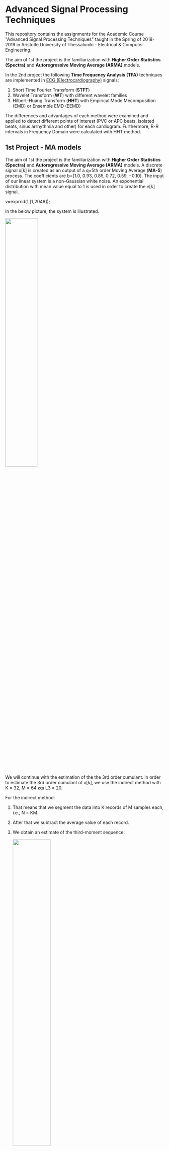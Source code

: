 # Advanced Signal Processing Techniques



This repository contains the assignments for the Academic Course "Advanced Signal Processing Techniques" taught in the Spring of 2018-2019 in Aristotle University of Thessaloniki - Electrical & Computer Engineering.  

The aim of 1st the project is the familiarization with **Higher Order Statistics (Spectra)** and **Autoregressive Moving Average (ARMA)** models.  

In the 2nd project the following **Time Frequency Analysis (TFA)** techniques are implemented in <ins>ECG (Electrocardiography)</ins> signals:

1. Short Time Fourier Transform (**STFT**)
2. Wavelet Transform (**WT**) with different wavelet families
3. Hilbert–Huang Transform (**HHT**) with Empirical Mode Mecomposition (EMD) or Ensemble EMD (EEMD)

The differences and advantages of each method were examined and applied to detect different points of interest (PVC or APC beats, isolated beats, sinus arrhythmia and other) for each cardiogram. Furthermore, R-R intervals in Frequency Domain were calculated with HHT method.



## 1st Project - MA models



The aim of 1st the project is the familiarization with **Higher Order Statistics (Spectra)** and **Autoregressive Moving Average (ARMA)** models. A discrete signal x[k] is created as an output of a q=5th order Moving Average (**MA-5**) process. The coefficients are b=[1.0, 0.93, 0.85, 0.72, 0.59, −0.10].  The input of our linear system is a  non-Gaussian white noise. An exponential distribution with mean value equal to 1 is used in order to create the v[k] signal. 

v=exprnd(1,[1,2048]);



In the below picture, the system is illustrated. 

<p allign = "center">
     <img src="/photos/1.png"width = "45%">
</p>


We will continue with the estimation of the the 3rd order cumulant. In order to estimate the 3rd order cumulant of x[k], we use the indirect method  with K = 32, M = 64 και L3 = 20. 



For the indirect method:

1. That means that we segment the data into K records of M samples each, i.e., N = KM.

2.  After that we subtract the average value of each record.

3. We obtain an estimate of the third-moment sequence:

   <p allign = "center">
        <img src="/photos/2.png"width = "50%">
   </p>

   where i = 1, 2, ..., K 

   s1 = max(0, -m, -n)

   s2 = min(M - 1, M - 1 -m, M - 1 -n)

4. Obtain the 3-rd order cumulant by averaging r_i(m, n) over all segments

   <p allign = "center">
        <img src="/photos/3.png"width = "50%">
   </p>

Below we can see the 3-rd order cumulant graphically illustrated. 

<p allign = "center">
     <img src="/photos/4.png"width = "70%">
</p>

An MA model has a finite impulse response (FIR) and **Giannakis** was the first to show that the Impulse Response of a qth-order MA system can be calculated just from the system’s output cumulants using the following simple closed-form formula (stated here in terms of third-order cumulants). 

<p allign = "center">
     <img src="/photos/5.png"width = "50%">
</p>

Note, this formula requires exact knowledge of MA order q.  It may be impractical from an actual computation point of view because the output cumulant must be estimated, and does not provide any filtering to reduce the effects of cumulant estimation errors. 

**<ins>q'=q=5</ins>**

Using the exact order of the system q=5, we estimate the Impulse Response of the system ℎ̂[𝑘]  and the output of the system: 

𝑥_𝑒𝑠𝑡[𝑘] = 𝑣[𝑘] ∗ ℎ̂[𝑘] 

Below we can see graphically illustrated the estimated output 𝑥_𝑒𝑠𝑡[𝑘] (red) and the original 𝑥_[𝑘] (blue) in the same figure.

<p allign = "center">
     <img src="/photos/6.png"width = "90%">
</p>

We notice that the result is quite encouraging and that the estimation with Giannakis formula follows the original signal 𝑥_[𝑘]. The peaks of the estimation are slightly bigger. 



Using the below formula for the Normalised Root Mean Square Error- NRMSE 

<p allign = "center">
     <img src="/photos/NRMSE.png"width = "50%">
</p>
where 

<p allign = "center">
     <img src="/photos/RMSE.png"width = "50%">
</p>

we get NRMSE=0.1202



We will continue our experiments in order to examine the Giannakis' formula with over- and under-estimation of the order q. We are going to calculate the IR and estimate our output signal x[k] for q'=q-2 and q='q+3 in order to see the effect of the error.



**<ins>q'=q-2</ins>**

<p allign = "center">
     <img src="/photos/7.png"width = "90%">
</p>



**<ins>q'=q+3</ins>**

<p allign = "center">
     <img src="/photos/8.png"width = "90%">
</p>



In the below table the NRMSE for each case is summarized after repeating the above process 100 times and taking the mean value of the metric.

|     ~     |  q'=q  | q'=q-2 | q'=q+3 |
| :-------: | :----: | :----: | :----: |
| **NRMSE** | 0.1284 | 0.1187 | 0.1334 |

We can observe from the respective diagrams as well as from the above table that the under-estimation of the q-th order of the system has given the best results from the above experiments. The green  color (under-estimation of q) is quite near to the original signal for all samples in comparison to the yellow (over-estimation of q) which is shifted upwards and lead to a high NRMSE. 

We are going to proceed with the examination of the effect of the SNR in the exact estimation of the order of the system q=5.  We add a source of white Gaussian noise in the output of the system (awgn.m matlab function is used), creating a change in the signal-to-noise ratio (SNR) [30: - 5: -5] dB, i.e., 𝑦𝑖 [𝑘] = 𝑥 [𝑘] + 𝑛𝑖 [𝑘], 𝑖 = 1: 8. We will use again Giannakis formula and estimate the output signals once again. 



Our new system can bee seen below: 

<p allign = "center">
     <img src="/photos/9.png"width = "70%">
</p>

Below we can see all x-estimations using subplot in Matlab. The user can also select to plot them separately through a single interactive menu.

<p allign = "center">
     <img src="/photos/10.png"width = "90%">
</p>



This is the plot of the NRMSE error as a function of SNR: 

<p allign = "center">
     <img src="/photos/10.png"width = "90%">
</p>



We can see that the NRMSE decays exponentially as the SNR increases and reaches quite low values for the NRMSE. 



### Conclusions

Giannakis formula requires exact knowledge of MA order q and it may be impractical from an actual computation point of view because the output cumulant must be estimated, and does not provide any filtering to reduce the effects of cumulant estimation errors.  Though as we see, the effect of the over- or under- estimation of the order of the system does not lead to quite worse results in comparison to the exact order. Therefore the formula can be used for an intuitive estimation. For high SNRs the accuracy is great and the NRMSE tends to decay completely.

### Execution

Running the script ex2.m calls all the respective scripts in a row and prints respective messages to the console using a single interactive menu.





## 2nd Project - Time Frequency Analysis in ECG signals



In the 2nd project different **Time Frequency Analysis (TFA)** techniques are implemented in ECG (Electrocardiography) signals. The following techniques were implemented for the analysis of 5 signals from <ins>MIT-BIH Arrhythmia Database of Physionet. </ins>

1. Short Time Fourier Transform (**STFT**)

   The spectrogram helps us to see in what order the frequencies are appeared in time, unlike the simple Fourier Transform. The signal is separated in many pieces of an equal number of samples and Fourier Transform is applied to each one of them. The results are represented in the spectrogram. The size of the window that the signal is separated plays an important role. If the window is big enough then will not be able to see how the frequency changes over time, if it is small enough we will have great accuracy in how frequency changes over time, however, without having a good picture for which frequencies are concerned. Therefore, based on these, we must choose wisely the corresponding window size to apply to STFT. Of course this depends on both the number of samples of the signal, and the frequencies that contains our signal, from the sampling frequency but also where we want to emphasize to, discreet in frequency or time.
   
   

2. Wavelet Transform (**WT)** with different wavelet families

   Wavelets are functions that you can use to decompose signals. Note that wavelets are of signals of a limited duration and zero average value. Just as the Fourier transform decomposes a signal into a family of complex sinusoids, the wavelet transform decomposes a signal into a family of wavelets. Unlike sinusoids, which are symmetric, smooth, and regular, wavelets can be either symmetric or asymmetric, sharp or smooth, regular or irregular. This is the advantage that gives us better discretion over time, as we can to shift the wavelet (shifting) in the time domain. In terms of frequency, we can change the scale of a the wavelet in our signal. The higher the "magnification" - scale, the lower we go in frequency. Wavelet signal processing is different from other signal processing methods because of the unique properties of wavelets. For example, wavelets are irregular in shape and finite in length. Wavelet signal processing can represent signals sparsely, capture the transient features of signals, and enable signal analysis at multiple resolutions. This results in good discretion in time and frequency simultaneously. There are many families of wavelets with different properties that we can choose based on the format of our signal.

1. Hilbert-Huang Transform (**HHT**) , with Empirical Mode Decomposition (EMD) or Ensemble EMD (EEMD)

The Hilbert-Huang transform is a method that decomposes the signal of fragmenting the original signal in individual functions, the so-called Endogenous Rhythm Functions (Intrinsic Mode Functions - IMFs) with the ultimate goal of getting information about the instantaneous frequencies of our signal. Thus, in contrast to transformation Fourier which breaks the signal into individual oscillations (sines and cosines) of constant amplitude and frequency, HHT fragments the signal into variable amplitude and frequency functions. These individual functions have narrow bandwidth, the narrower the better, while they must meet some conditions:

- The number of their extremes should be the same as the number of zero points or differ by a maximum of 1

- The average value of the upper and lower envelope should be zero

This transformation is mainly based on the Empirical Mode method Decomposition, which essentially separates the signal into IMFs. The functions in the resulting order, have initially high frequencies, while as moving on to the later IMFs, these contain lower frequencies. Thus, the EMD method is an easy-to-use tool for rejecting signal noise various applications.



Our goal in choosing signals from the database was to cover a wide range of characteristics of a cardiogram. We selected patients with different characteristics but at the same time with common "abnormalities" in the ECG so that we can compare them using the methods.

**Selected ECG** signals and their characteristics below: 

<p allign = "center">
     <img src="/photos/database.png"width = "90%">
</p>



The sampling frequency of our signals is 360 Hz, ie every 2.78 msec we have sample. To isolate the points of interest we cut the signal ± 10 sec from the corresponding time we find in the database.

For demonstrative purposes we will only show some specific points of interest and use the above techniques. 

Point of interest, **Premature ventricular contractions (PVC**):

<p allign = "center">
     <img src="/photos/pvc.png"width = "90%">
</p>



We see the result of the **STFT**, using Hamming window: 

<p allign = "center">
     <img src="/photos/stft_pvc.png"width = "90%">
</p>

We observe a strong accumulation of energy at very low frequencies - below 5 Hz throughout the duration of the signal. The image below shows the normalized energy in terms of the frequencies involved in an ECG. We confirm that low frequencies contain the maximum energy signal . 



<p allign = "center">
     <img src="/photos/norm_energy.png"width = "70%">
</p>

At the corresponding time we see the absence of the yellow stripe that causes arrhythmia and time-frequency domain non-uniformity. In addition the main frequency appears to be 60 Hz throughout the signal, which of course is the interferecne of the ECG circuit.



At this point we will apply the **Wavelet Transform** to examine further which frequencies are involved in PVC. We choose the family symlets, and specifically <ins>symlet 6</ins>  with the following characteristics.

<p allign = "center">
     <img src="/photos/wavelet_scaling_functions.png"width = "70%">
</p>

 The function φ(t) is responsible for the approximation while ψ(t) is responsible for the details. <ins>We choose this particular wavelet as it resembles the PQRST of the heart, which is repeated on the ECG.</ins>



Below we can see the Wavelet Transform of the same signal.

<p allign = "center">
     <img src="/photos/wavelet_transform.png"width = "90%">
</p>

The signal results from the sum of the approximation and the detailed levels. The signal decomposes into different frequency bands. We chose 6 levels (6 detailed coefficients). The more levels the more different bands. The resulting frequencies for each diagram follow the Niquist criterion . The lower diagrams determine the finer details as they represent higher frequencies as shown right in the image in the red font. The amplitude of the last  diagram [high frequency] is quite small, it is basically noise and can be ignored. This is another advantage of the Wavelet Transform, which is widely used in signal denoising on cardiograms. We can observe an unusual activity in time that PVC takes place, with significant width in the approximation level, ie in the band of (0 - 5.62 Hz) and in the first 2 levels with a smaller width. That is, we have participation of the frequencies of the 3rd first diagrams with the most intense the 1st band. The higher level that we choose to decompose our signal and split it into different freq. bands, the finer resolution in frequency we get with the Wavelet Transform, which has a lot to offer in signal processing.

We will apply the Wavelet Transform again for the PVC point of interest, this time with a different family of wavelets. We select the wavelet Daubechies 4 (db4) with the following features:



<p allign = "center">
     <img src="/photos/functions_daubechies.png"width = "70%">
</p>



The result for 6 Level WT can be seen below. 

<p allign = "center">
     <img src="/photos/wavelet_transform_2.png"width = "90%">
</p>



With this daubechies wavelet, we observe that the amplitude of the first 3 plots is bigger in comparison to symlets family, the time that PCV takes place. The amplitude of the latter frequency bands remain almost the same. It is very easy to observe the abnormality of the diagram based on this 6-level decomposition and see which low frequencies contain the biggest energy for the PVC. 





We move on with the Hilbert-Huang Τransfom for a APC beat point of interest. In **Premature Atrial Contraction (APC)** P wave appears prematurely before the previous cycle with the T wave. Below we can see such cases in ECG signal.



<p allign = "center">
     <img src="/photos/apc_signal.png"width = "70%">
</p>



Below we can see a detailed plot of all 7 IMFs, from high to low frequencies, as well as the gradual elimination of noise.



<p allign = "center">
     <img src="/photos/HHT.png"width = "70%">
</p>



It is worth mentioning that in the detailed plots of the IMFs, the one that seems to have greater intensity is the latter, i.e. the plot that contains the range of low frequencies. This is because, as we saw above,  Premature Atrial Contraction creates such an abnormality in waveform, that it exhibits momentarily low-frequency behavior.



#### RR Intervals in Frequency Domain



In order to locate RR intervals we first had to decide which ones method we would try to locate the peaks of the pulses. Along the way of the work we observed that the HHT-EMD method offered a better resolution in both time and frequency, without burdening the execution. That is why we chose to move on with this method. Initially we chose a very narrow window in time (15 samples), as after observation we saw that in the HH spectrum each pulse lasted about 30 samples, so with one window size about half we would always manage to catch a large part of the spectral content of each pulse. With this window we scanned the entire signal in time and added up the energy of all the frequencies which contained. So, we calculated a suitable threshold in order to distinguish the R wave from the intermediate content. In order to avoid the noise content of the signal we rejected the first IMF and we used the 2nd, since it had a smaller bandwidth, less noise, but at the same time it maintained high energy levels, so we could easily distinct the desired information from any intermediate noise. After we located the spikes, we select the middle sample of the window as the final location of the pulse. Here we noticed that the vals vector where we stored the estimated Spikes had longer length than the annotation vector  which contained the actual positions of the pulses. So we applied a check for double spikes, resetting one of each two peaks that we had located at a distance closer than 20 samples. Finally, in order to compare the estimated positions with the real ones, we calculated the average distance in samples from the real spikes, the number of pulses we finally managed to detect, as well as the Root Mean Square Error of the sample distance.



|   Signal number    |    100    |    113    |    115    |    117    |    119    |
| :----------------: | :-------: | :-------: | :-------: | :-------: | :-------: |
| **correct pulses** | 2261/2381 | 1615/1808 | 1777/2137 | 1488/1740 | 1416/2153 |
|  **total pulses**  |   2274    |   1796    |   1962    |   1539    |   2094    |
|      **RMSE**      |   6.15    |   8.60    |   9.87    |   7.02    |   7.20    |
| **mean_distance**  |   4.46    |   5.31    |   7.36    |   4.56    |   4.43    |

We observe that the RMSE are in all cases quite encouraging. Actually, if we assign this to seconds it is less than 27.8 msec from the actual R interval. Correct pulses are close to the total vertices with great precision. On the other hand we have an overstimation of spikes in all ECG signals. That means that our choice for the threshold is poor and we need to use a different method to determine a better threshold. Notice that in signal 119 contains a lot of noise, many isolated beats as well as ventricular bigeminy or trigeminy. As a consequence we have a poor accuracy in this ECG.  
